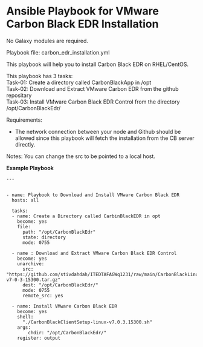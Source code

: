 # Ansible Playbook for VMware Carbon Black EDR Installation

No Galaxy modules are required.

Playbook file: carbon_edr_installation.yml

This playbook will help you to install Carbon Black EDR on RHEL/CentOS.

This playbook has 3 tasks: <br>
Task-01: Create a directory called CarbonBlackApp in /opt <br>
Task-02: Download and Extract VMware Carbon EDR from the github repositary <br>
Task-03: Install VMware Carbon Black EDR Control from the directory /opt/CarbonBlackEdr/

Requirements:
- The network connection between your node and Github should be allowed since this playbook will fetch the installation from the CB server directly.

Notes:
You can change the src to be pointed to a local host.


**Example Playbook**


```
---


- name: Playbook to Download and Install VMware Carbon Black EDR 
  hosts: all
  
  tasks:
  - name: Create a Directory called CarbinBlackEDR in opt
    become: yes
    file:
      path: "/opt/CarbonBlackEdr"
      state: directory
      mode: 0755

  - name : Download and Extract VMware Carbon Black EDR Control
    become: yes
    unarchive:
      src: "https://github.com/stivdahdah/ITEDTAFAGWq1231/raw/main/CarbonBlackLinuxInstaller-v7-0-3-15300.tar.gz"
      dest: "/opt/CarbonBlackEdr/"
      mode: 0755
      remote_src: yes

  - name: Install VMware Carbon Black EDR
    become: yes
    shell:
      "./CarbonBlackClientSetup-linux-v7.0.3.15300.sh"
    args:
        chdir: "/opt/CarbonBlackEdr/" 
    register: output
```
